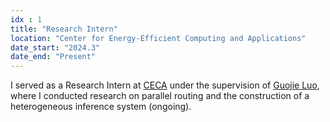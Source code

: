 ```yaml
---
idx : 1
title: "Research Intern"
location: "Center for Energy-Efficient Computing and Applications"
date_start: "2024.3"
date_end: "Present"
---
```


I served as a Research Intern at [CECA](https://ceca.pku.edu.cn/) under the supervision of [Guojie Luo](https://ceca.pku.edu.cn/people/faculty/lgj/index.htm), where I conducted research on parallel routing and the construction of a heterogeneous inference system (ongoing).